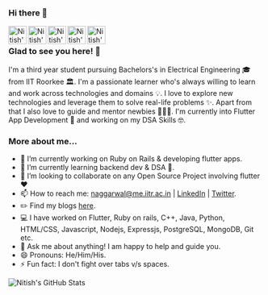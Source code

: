 ### Hi there 👋

<a href="https://github.com/Nitish145">
  <img align="left" alt="Nitish's Github" width="36px" src="https://img.icons8.com/material/50/6a9fb5/source-code.png" />
</a>
<a href="https://nitish145.github.io/blog/">
  <img align="left" alt="Nitish's Blogs" width="36px" src="https://img.icons8.com/material/50/6a9fb5/geography.png" />
</a>
<a href="https://twitter.com/NitishA145">
  <img align="left" alt="Nitish's Twitter" width="36px" src="https://img.icons8.com/material/50/6a9fb5/twitter.png" />
</a>
<a href="https://www.linkedin.com/in/nitish-aggarwal-105739175/">
  <img align="left" alt="Nitish's Linkdein" width="36px" src="https://img.icons8.com/material/50/6a9fb5/linkedin.png" />
</a>
<a href="mailto:nitishaggarwal145@gmail.com">
  <img align="left" alt="Nitish's Mail" width="36px" src="https://img.icons8.com/material/50/6a9fb5/gmail.png" />
</a>

<br />

### Glad to see you here! 🤩

I'm a third year student pursuing Bachelors's in Electrical Engineering 🎓 from IIT Roorkee 🏛. I'm a passionate learner who's always willing to learn and work across technologies and domains 💡. I love to explore new technologies and leverage them to solve real-life problems ✨. Apart from that I also love to guide and mentor newbies 👨🏻‍💻. I'm currently into Flutter App Development :dart: and working on my DSA Skills 🤓.

### More about me...

- 🔭 I’m currently working on Ruby on Rails & developing flutter apps.
- 🌱 I’m currently learning backend dev & DSA 🚀.
- 👯 I’m looking to collaborate on any Open Source Project involving flutter :heart:
- 📫 How to reach me: naggarwal@me.iitr.ac.in | [LinkedIn](https://www.linkedin.com/in/nitishaggarwal145/) | [Twitter](https://twitter.com/NitishA145).
- :pencil2: Find my blogs [here](https://nitish145.github.io/blog).
- 💻 I have worked on Flutter, Ruby on rails, C++, Java, Python, HTML/CSS, Javascript, Nodejs, Expressjs, PostgreSQL, MongoDB, Git etc.
- 💬 Ask me about anything! I am happy to help and guide you.
- 😄 Pronouns: He/Him/His.
- ⚡ Fun fact: I don't fight over tabs v/s spaces.

![Nitish's GitHub Stats](https://github-readme-stats.vercel.app/api?username=Nitish145&count_private=true&show_icons=true&title_color=fff&icon_color=6a9fb5&text_color=9f9f9f&bg_color=151515)
